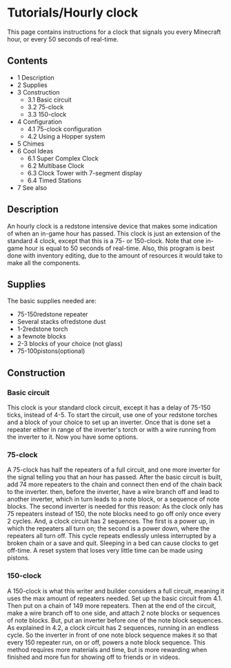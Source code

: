 # Tutorials/Hourly clock
This page contains instructions for a clock that signals you every Minecraft hour, or every 50 seconds of real-time.

## Contents
- 1 Description
- 2 Supplies
- 3 Construction
	- 3.1 Basic circuit
	- 3.2 75-clock
	- 3.3 150-clock
- 4 Configuration
	- 4.1 75-clock configuration
	- 4.2 Using a Hopper system
- 5 Chimes
- 6 Cool Ideas
	- 6.1 Super Complex Clock
	- 6.2 Multibase Clock
	- 6.3 Clock Tower with 7-segment display
	- 6.4 Timed Stations
- 7 See also

## Description
An hourly clock is a redstone intensive device that makes some indication of when an in-game hour has passed. This clock is just an extension of the standard 4 clock, except that this is a 75- or 150-clock. Note that one in-game hour is equal to 50 seconds of real-time. Also, this program is best done with inventory editing, due to the amount of resources it would take to make all the components.

## Supplies
The basic supplies needed are:

- 75-150redstone repeater
- Several stacks ofredstone dust
- 1-2redstone torch
- a fewnote blocks
- 2-3 blocks of your choice (not glass)
- 75-100pistons(optional)

## Construction
### Basic circuit
This clock is your standard clock circuit, except it has a delay of 75-150 ticks, instead of 4-5. To start the circuit, use one of your redstone torches and a block of your choice to set up an inverter. Once that is done set a repeater either in range of the inverter's torch or with a wire running from the inverter to it. Now you have some options.

### 75-clock
A 75-clock has half the repeaters of a full circuit, and one more inverter for the signal telling you that an hour has passed. After the basic circuit is built, add 74 more repeaters to the chain and connect then end of the chain back to the inverter. then, before the inverter, have a wire branch off and lead to another inverter, which in turn leads to a note block, or a sequence of note blocks. The second inverter is needed for this reason: As the clock only has 75 repeaters instead of 150, the note blocks need to go off only once every 2 cycles. And, a clock circuit has 2 sequences. The first is a power up, in which the repeaters all turn on; the second is a power down, where the repeaters all turn off. This cycle repeats endlessly unless interrupted by a broken chain or a save and quit. Sleeping in a bed can cause clocks to get off-time. A reset system that loses very little time can be made using pistons.

### 150-clock
A 150-clock is what this writer and builder considers a full circuit, meaning it uses the max amount of repeaters needed. Set up the basic circuit from 4.1. Then put on a chain of 149 more repeaters. Then at the end of the circuit, make a wire branch off to one side, and attach 2 note blocks or sequences of note blocks. But, put an inverter before one of the note block sequences. As explained in 4.2, a clock circuit has 2 sequences, running in an endless cycle. So the inverter in front of one note block sequence makes it so that every 150 repeater run, on or off, powers a note block sequence. This method requires more materials and time, but is more rewarding when finished and more fun for showing off to friends or in videos.

